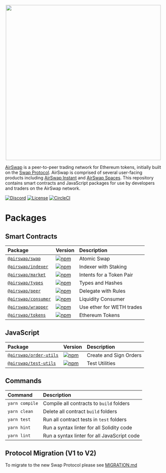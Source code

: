 <center>
<br />
<img src="https://swap.tech/images/airswap-high-res.png" width="500"/>
<br />
</center>

[AirSwap](https://www.airswap.io/) is a peer-to-peer trading network for Ethereum tokens, initially built on the [Swap Protocol](https://swap.tech/whitepaper/). AirSwap is comprised of several user-facing products including [AirSwap Instant](https://instant.airswap.io/) and [AirSwap Spaces](https://spaces.airswap.io/). This repository contains smart contracts and JavaScript packages for use by developers and traders on the AirSwap network.

[![Discord](https://img.shields.io/discord/590643190281928738.svg)](https://discord.gg/ecQbV7H)
[![License](https://img.shields.io/badge/License-Apache%202.0-blue.svg)](https://opensource.org/licenses/Apache-2.0)
[![CircleCI](https://circleci.com/gh/airswap/airswap-protocols.svg?style=svg&circle-token=73bd6668f836ce4306dbf6ca32109ddbb5b7e1fe)](https://circleci.com/gh/airswap/airswap-protocols)

# Packages

## Smart Contracts

| Package                                   | Version                                                                                                     | Description               |
| :---------------------------------------- | :---------------------------------------------------------------------------------------------------------- | :------------------------ |
| [`@airswap/swap`](/protocols/swap)        | [![npm](https://img.shields.io/npm/v/airswap/swap.svg)](https://www.npmjs.com/package/airswap/swap)         | Atomic Swap               |
| [`@airswap/indexer`](/protocols/indexer)  | [![npm](https://img.shields.io/npm/v/airswap/indexer.svg)](https://www.npmjs.com/package/airswap/indexer)   | Indexer with Staking      |
| [`@airswap/market`](/protocols/market)    | [![npm](https://img.shields.io/npm/v/airswap/market.svg)](https://www.npmjs.com/package/airswap/market)     | Intents for a Token Pair  |
| [`@airswap/types`](/protocols/types)      | [![npm](https://img.shields.io/npm/v/airswap/types.svg)](https://www.npmjs.com/package/airswap/libraries)   | Types and Hashes          |
| [`@airswap/peer`](/examples/delegate) | [![npm](https://img.shields.io/npm/v/airswap/delegate.svg)](https://www.npmjs.com/package/airswap/delegate) | Delegate with Rules       |
| [`@airswap/consumer`](/examples/consumer) | [![npm](https://img.shields.io/npm/v/airswap/consumer.svg)](https://www.npmjs.com/package/airswap/consumer) | Liquidity Consumer        |
| [`@airswap/wrapper`](/helpers/wrapper)    | [![npm](https://img.shields.io/npm/v/airswap/wrapper.svg)](https://www.npmjs.com/package/airswap/wrapper)   | Use ether for WETH trades |
| [`@airswap/tokens`](/helpers/tokens)      | [![npm](https://img.shields.io/npm/v/airswap/tokens.svg)](https://www.npmjs.com/package/airswap/tokens)     | Ethereum Tokens           |

## JavaScript

| Package                                         | Version                                                                                                           | Description            |
| :---------------------------------------------- | :---------------------------------------------------------------------------------------------------------------- | :--------------------- |
| [`@airswap/order-utils`](/packages/order-utils) | [![npm](https://img.shields.io/npm/v/airswap/order-utils.svg)](https://www.npmjs.com/package/airswap/order-utils) | Create and Sign Orders |
| [`@airswap/test-utils`](/packages/test-utils)   | [![npm](https://img.shields.io/npm/v/airswap/test-utils.svg)](https://www.npmjs.com/package/airswap/test-utils)   | Test Utilities         |

## Commands

| Command        | Description                                 |
| :------------- | :------------------------------------------ |
| `yarn compile` | Compile all contracts to `build` folders    |
| `yarn clean`   | Delete all contract `build` folders         |
| `yarn test`    | Run all contract tests in `test` folders    |
| `yarn hint`    | Run a syntax linter for all Solidity code   |
| `yarn lint`    | Run a syntax linter for all JavaScript code |

## Protocol Migration (V1 to V2)

To migrate to the new Swap Protocol please see [MIGRATION.md](/contracts/swap/MIGRATION.md)
